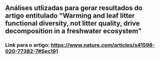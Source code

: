 ## Análises utlizadas para gerar resultados do artigo entitulado "Warming and leaf litter functional diversity, not litter quality, drive decomposition in a freshwater ecosystem"
### Link para o artigo: https://www.nature.com/articles/s41598-020-77382-7#Sec191
